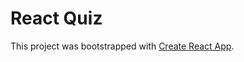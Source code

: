 # React Quiz

This project was bootstrapped with [Create React App](https://github.com/facebook/create-react-app).
